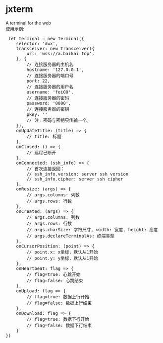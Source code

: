 # jxterm
A terminal for the web
<br/>
使用示例: <br/>
<pre>
 let terminal = new Terminal({
    selector: '#wx',
    transceiver: new Transceiver({
        url: 'wss://a.baikai.top',
    }, {
        // 连接服务器的主机名<string>
        hostname: '127.0.0.1',
        // 连接服务器的端口号<int>
        port: 22,
        // 连接服务器的用户名<string>
        username: 'fei00',
        // 连接服务器的密码<string>
        password: '0000',
        // 连接服务器的密钥<string>
        pkey: ''
        // 注：密码与密钥只传输一个。
    }),
    onUpdateTitle: (title) => {
        // title: 标题
    },
    onClosed: () => {
        // 远程已断开
    },
    onConnected: (ssh_info) => {
        // 首次连接返回：
        // ssh_info.version: server ssh version
        // ssh_info.cipher: server ssh cipher
    },
    onResize: (args) => {
        // args.columns: 列数
        // args.rows: 行数
    },
    onCreated: (args) => {
        // args.columns: 列数
        // args.rows: 行数
        // args.charSize: 字符尺寸, width: 宽度, height: 高度
        // args.declareTerminalAs: 终端类型
    },
    onCursorPosition: (point) => {
        // point.x: x坐标，默认从1开始
        // point.y: y坐标，默认从1开始
    },
    onHeartbeat: flag => {
        // flag=true: 心跳开始
        // flag=false: 心跳结束
    },
    onUpload: flag => {
        // flag=true: 数据上行开始
        // flag=false: 数据上行结束
    },
    onDownload: flag => {
        // flag=true: 数据下行开始
        // flag=false: 数据下行结束
    }
})
</pre>